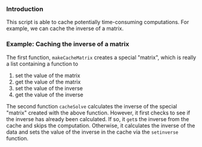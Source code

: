 ### Introduction

This script is able to cache potentially time-consuming computations.
For example, we can cache the inverse of a matrix. 

### Example: Caching the inverse of a matrix


The first function, `makeCacheMatrix` creates a special "matrix", which is
really a list containing a function to

1.  set the value of the matrix
2.  get the value of the matrix
3.  set the value of the inverse
4.  get the value of the inverse

<!-- -->



The second function `cacheSolve` calculates the inverse of the special "matrix"
created with the above function. However, it first checks to see if the
inverse has already been calculated. If so, it `get`s the inverse from the
cache and skips the computation. Otherwise, it calculates the inverse of
the data and sets the value of the inverse in the cache via the `setinverse`
function.



